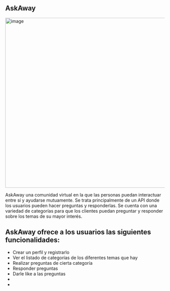 ## AskAway
<img width="538" alt="image" src="/Users/nickolasnolte/Desktop/askAway-main/Project\1\/client/public/static ">


AskAway una comunidad virtual en la que las personas puedan interactuar entre sí y ayudarse mutuamente. 
Se trata principalmente de un API donde los usuarios pueden hacer preguntas y responderlas.
Se cuenta con una variedad de categorías para que los clientes puedan preguntar y responder sobre los temas de su mayor interés.

## AskAway ofrece a los usuarios las siguientes funcionalidades: 

- Crear un perfil y registrarlo
- Ver el listado de categorías de los diferentes temas que hay 
- Realizar preguntas de cierta categoría
- Responder preguntas 
- Darle like a las preguntas
- 
- 
